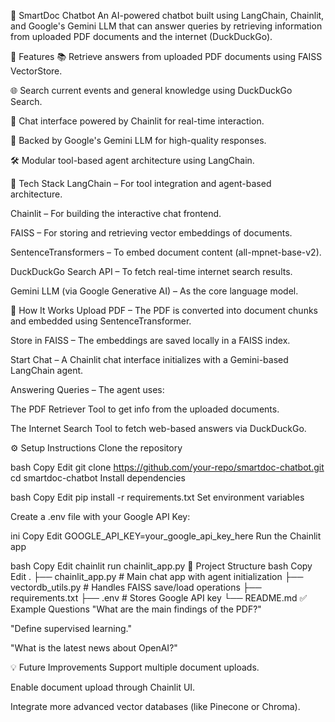 📄 SmartDoc Chatbot
An AI-powered chatbot built using LangChain, Chainlit, and Google's Gemini LLM that can answer queries by retrieving information from uploaded PDF documents and the internet (DuckDuckGo).

🚀 Features
📚 Retrieve answers from uploaded PDF documents using FAISS VectorStore.

🌐 Search current events and general knowledge using DuckDuckGo Search.

💬 Chat interface powered by Chainlit for real-time interaction.

🧠 Backed by Google's Gemini LLM for high-quality responses.

🛠️ Modular tool-based agent architecture using LangChain.

🧩 Tech Stack
LangChain – For tool integration and agent-based architecture.

Chainlit – For building the interactive chat frontend.

FAISS – For storing and retrieving vector embeddings of documents.

SentenceTransformers – To embed document content (all-mpnet-base-v2).

DuckDuckGo Search API – To fetch real-time internet search results.

Gemini LLM (via Google Generative AI) – As the core language model.

📝 How It Works
Upload PDF – The PDF is converted into document chunks and embedded using SentenceTransformer.

Store in FAISS – The embeddings are saved locally in a FAISS index.

Start Chat – A Chainlit chat interface initializes with a Gemini-based LangChain agent.

Answering Queries – The agent uses:

The PDF Retriever Tool to get info from the uploaded documents.

The Internet Search Tool to fetch web-based answers via DuckDuckGo.

⚙️ Setup Instructions
Clone the repository

bash
Copy
Edit
git clone https://github.com/your-repo/smartdoc-chatbot.git
cd smartdoc-chatbot
Install dependencies

bash
Copy
Edit
pip install -r requirements.txt
Set environment variables

Create a .env file with your Google API Key:

ini
Copy
Edit
GOOGLE_API_KEY=your_google_api_key_here
Run the Chainlit app

bash
Copy
Edit
chainlit run chainlit_app.py
📂 Project Structure
bash
Copy
Edit
.
├── chainlit_app.py         # Main chat app with agent initialization
├── vectordb_utils.py       # Handles FAISS save/load operations
├── requirements.txt
├── .env                    # Stores Google API key
└── README.md
✅ Example Questions
"What are the main findings of the PDF?"

"Define supervised learning."

"What is the latest news about OpenAI?"

💡 Future Improvements
Support multiple document uploads.

Enable document upload through Chainlit UI.

Integrate more advanced vector databases (like Pinecone or Chroma).